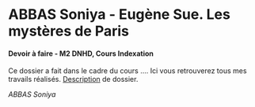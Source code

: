 # ABBAS Soniya - Eugène Sue. Les mystères de Paris

#### Devoir à faire - M2 DNHD, Cours Indexation

Ce dossier a fait dans le cadre du cours .... Ici vous retrouverez tous mes travails réalisés.
[Description]() de dossier.

_ABBAS Soniya_
